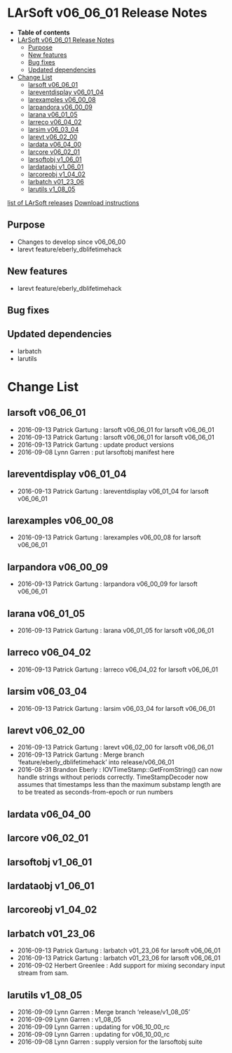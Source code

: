 LArSoft v06_06_01 Release Notes
======================================================================

-   **Table of contents**
-   [LArSoft v06_06_01 Release Notes](#LArSoft-v06_06_01-Release-Notes)
    -   [Purpose](#Purpose)
    -   [New features](#New-features)
    -   [Bug fixes](#Bug-fixes)
    -   [Updated dependencies](#Updated-dependencies)
-   [Change List](#Change-List)
    -   [larsoft v06_06_01](#larsoft-v06_06_01)
    -   [lareventdisplay v06_01_04](#lareventdisplay-v06_01_04)
    -   [larexamples v06_00_08](#larexamples-v06_00_08)
    -   [larpandora v06_00_09](#larpandora-v06_00_09)
    -   [larana v06_01_05](#larana-v06_01_05)
    -   [larreco v06_04_02](#larreco-v06_04_02)
    -   [larsim v06_03_04](#larsim-v06_03_04)
    -   [larevt v06_02_00](#larevt-v06_02_00)
    -   [lardata v06_04_00](#lardata-v06_04_00)
    -   [larcore v06_02_01](#larcore-v06_02_01)
    -   [larsoftobj v1_06_01](#larsoftobj-v1_06_01)
    -   [lardataobj v1_06_01](#lardataobj-v1_06_01)
    -   [larcoreobj v1_04_02](#larcoreobj-v1_04_02)
    -   [larbatch v01_23_06](#larbatch-v01_23_06)
    -   [larutils v1_08_05](#larutils-v1_08_05)

[list of LArSoft releases](LArSoft_release_list)
[Download instructions](http://scisoft.fnal.gov/scisoft/bundles/larsoft/v06_06_01/larsoft-v06_06_01.html)

Purpose
--------------------

-   Changes to develop since v06_06_00
-   larevt feature/eberly_dblifetimehack

New features
------------------------------

-   larevt feature/eberly_dblifetimehack

Bug fixes
------------------------

Updated dependencies
----------------------------------------------

-   larbatch
-   larutils

Change List
============================

larsoft v06_06_01
------------------------------------------

-   2016-09-13 Patrick Gartung : larsoft v06_06_01 for larsoft v06_06_01
-   2016-09-13 Patrick Gartung : larsoft v06_06_01 for larsoft v06_06_01
-   2016-09-13 Patrick Gartung : update product versions
-   2016-09-08 Lynn Garren : put larsoftobj manifest here

lareventdisplay v06_01_04
----------------------------------------------------------

-   2016-09-13 Patrick Gartung : lareventdisplay v06_01_04 for larsoft v06_06_01

larexamples v06_00_08
--------------------------------------------------

-   2016-09-13 Patrick Gartung : larexamples v06_00_08 for larsoft v06_06_01

larpandora v06_00_09
------------------------------------------------

-   2016-09-13 Patrick Gartung : larpandora v06_00_09 for larsoft v06_06_01

larana v06_01_05
----------------------------------------

-   2016-09-13 Patrick Gartung : larana v06_01_05 for larsoft v06_06_01

larreco v06_04_02
------------------------------------------

-   2016-09-13 Patrick Gartung : larreco v06_04_02 for larsoft v06_06_01

larsim v06_03_04
----------------------------------------

-   2016-09-13 Patrick Gartung : larsim v06_03_04 for larsoft v06_06_01

larevt v06_02_00
----------------------------------------

-   2016-09-13 Patrick Gartung : larevt v06_02_00 for larsoft v06_06_01
-   2016-09-13 Patrick Gartung : Merge branch ‘feature/eberly_dblifetimehack’ into release/v06_06_01
-   2016-08-31 Brandon Eberly : IOVTimeStamp::GetFromString() can now handle strings without periods correctly. TimeStampDecoder now assumes that timestamps less than the maximum substamp length are to be treated as seconds-from-epoch or run numbers

lardata v06_04_00
------------------------------------------

larcore v06_02_01
------------------------------------------

larsoftobj v1_06_01
----------------------------------------------

lardataobj v1_06_01
----------------------------------------------

larcoreobj v1_04_02
----------------------------------------------

larbatch v01_23_06
--------------------------------------------

-   2016-09-13 Patrick Gartung : larbatch v01_23_06 for larsoft v06_06_01
-   2016-09-13 Patrick Gartung : larbatch v01_23_06 for larsoft v06_06_01
-   2016-09-02 Herbert Greenlee : Add support for mixing secondary input stream from sam.

larutils v1_08_05
------------------------------------------

-   2016-09-09 Lynn Garren : Merge branch ‘release/v1_08_05’
-   2016-09-09 Lynn Garren : v1_08_05
-   2016-09-09 Lynn Garren : updating for v06_10_00_rc
-   2016-09-09 Lynn Garren : updating for v06_10_00_rc
-   2016-09-08 Lynn Garren : supply version for the larsoftobj suite
